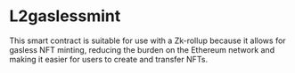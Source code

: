 # L2gaslessmint
This smart contract is suitable for use with a Zk-rollup because it allows for gasless NFT minting, reducing the burden on the Ethereum network and making it easier for users to create and transfer NFTs.

